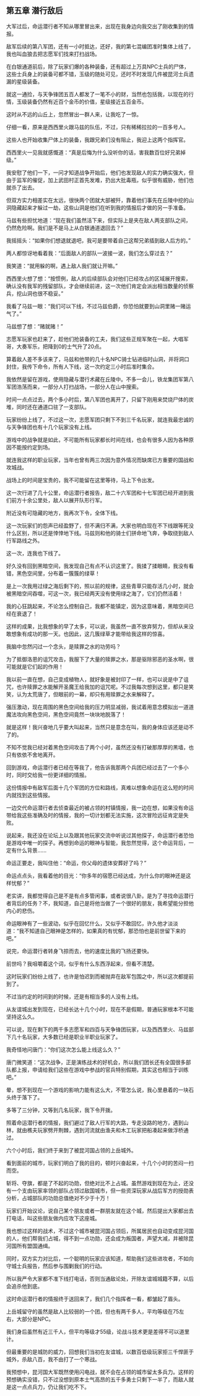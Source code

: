 ## 第五章 潜行敌后

大军过后，命运潜行者不知从哪里冒出来，出现在我身边向我交出了刚收集到的情报。

敌军后续的第八军团，还有一小时抵达，还好，我的第七混编团准时集体上线了，我也叫血狼去把志愿军们找来打扫战场。

在白银通道前后，除了玩家们爆的各种装备，还有超过上万具NPC士兵的尸体，这些士兵身上的装备可都不错，玉级的随处可见，还时不时发现几件被昆河士兵遗漏的星级装备。

就这一通捡，与天争锋团五百人都发了一笔不小的财，当然也包括我，以现在的行情，玉级装备仍然有近百个金币的价值，星级接近五百金币。

这时从不远的山丘上，忽然冒出一群人来，让我吃了一惊。

仔细一看，原来是西西里火跟马兹的队伍，不过，只有稀稀拉拉的一百多号人。

这些人也开始收集尸体上的装备，我跟兄弟们没有阻止，我迎上这两个指挥官。

西西里火一见我就感慨道：“真是后悔为什么没听你的话，害我数百位好兄弟掉级。”

我安慰了他们一下，一问才知道战争开始后，他们也发现敌人的实力确实强大，但由于监军的催促，加上武田村正首先发难，扔出大批毒瓶，似乎很有威胁，他们也就杀了出去。

但双方实力相差实在太远，很快两个团就大部被歼，靠着他们事先在丘陵中挖的山洞隐藏起来才躲过一劫，这些山洞是他们在听到我的情报后才做的另一手准备。

马兹有些担忧地道：“现在我们虽然活下来，但实际上是夹在敌人两支部队之间，仍然危险啊。我们是不是马上从白银通道退回去？”

我摇摇头：“如果你们想退就退吧，我可是要带着自己这帮兄弟插到敌人后方的。”

两人都惊讶地看着我：“后面敌人的部队一波接一波，我们怎么穿过去？”

我笑道：“就用躲的啊，遇上敌人我们就让开嘛。”

西西里火想了想：“按惯例，敌人的后续部队会对他们已经攻占的区域展开搜索，确认没有我军的残留部队，才会继续前进，这一次他们肯定会派出相当数量的侦察兵，挖山洞也很不稳妥。”

我看了马兹一眼：“我们可以下线，不过马兹伯爵，你恐怕就要到山洞里赌一赌运气了。”

马兹想了想：“赌就赌！”

志愿军玩家也赶来了，趁他们抢装备的工夫，我们这些正规军聚在一起，大唱军哥，大奏军乐，把降到0的士气升了20点。

算着敌人差不多该来了，马兹和他带的几十名NPC骑士钻进临时山洞，并将洞口封住，我传下命令，所有人下线，这一次约定三小时后准时集合。

我依然是留在游戏，使用隐藏与潜行术藏在丘陵中。不多一会儿，铁龙集团军第八军团浩荡而来，一部分人打扫战场，一部分人在山中搜索。

时间一点点过去，两个多小时后，第八军团也离开了，只留下刚用来焚烧尸体的炭堆，同时还在通道口驻了一支部队。

玩家纷纷上线了，不过这一次，志愿军团只剩下不到三千名玩家，就连我最忠诚的与天争锋团也有十几个玩家没有上线。

游戏中的战争就是如此，不可能所有玩家都长时间在线，也会有很多人因为各种原因不能按约定到场。

就连我这样的职业玩家，当年也曾有两三次因为意外情况而缺席已方重要的国战和攻城战。

战场上的时间是宝贵的，我不可能留在这里等待，马上下令出发。

这一次行进了几十公里，命运潜行者报告，敌二十六军团和十七军团已经开进到我们前方十余公里处，敌人以展开队形行军。

附近没有可隐藏的地方，我再次下令，全体下线。

这一次玩家们的怨声已经盈野了，但不满归不满，大家也明白现在不下线跟等死没什么区别，所以还是悻悻地下线。马兹则和他的骑士们拼命地飞奔，争取绕到敌人行军路线之外。

这一次，连我也下线了。

好久没有回到黑暗空间，我发现自己有点不认识这里了。我揉了揉眼睛，我没有看错，黑色空间里，分布着一簇簇的绿草！

是上一次我用过绿之海后剩下的，照以前的规律，这些青草只能存活几小时，就会被黑暗空间吞噬，可这一次，我已经两天没有使用绿之海了，它们仍然活着！

我的心狂跳起来，不论怎么控制自己，我都不能镇定，因为这意味着，黑暗空间已经在衰退了！

这样的成果，比我想象的早了太多，可以说，我虽然一直不放弃努力，但却从来没敢想象有成功的那一天。也因此，这几簇绿草才能带给我这样的惊喜。

我脑中忽然闪过一个念头，是赎罪之水的功劳吗？

为了抵御洛恩的诅咒攻击，我服下了大量的赎罪之水，那是驱除邪恶的圣水啊，很可能就是它们起的作用！

我以前一直在想，自己变成植物人，就好象是被封印了一样，也可以说是中了诅咒，也许赎罪之水能解开圣魔王给我加的诅咒呢。不过我每次想到这里，都只是笑笑，认为太荒唐了，但眼前的一幕，却只有用赎罪之水来解释了。

强压激动，现在周围的黑色空间给我的压力明显减弱，我试着用意念模拟出一道道魔法攻向黑色空间，黑色空间竟然一块块地脱落了！

就是这样！我兴奋地几乎要大叫起来，当然只是意念在叫，我的身体应该还是动不了的。

不知不觉我已经对着黑色空间攻击了两个小时，虽然还没有打破那厚厚的黑墙，也只有依依不舍地离开。

回到游戏，命运潜行者已经在等我了，他告诉我那两个兵团已经过去了一个多小时，同时交给我一份更详细的情报。

这份情报中有敌军后面十几个军团的方位和路线，真难以想象命运在这么短的时间内就找到这些情报。

一边交代命运潜行者去侦查最近的被占领的村镇情报，我一边在想，如果没有命运带给我这些准确及时的情报，我的一切计划都无法实施，这次冒险远征肯定是失败。

说起来，我还没在论坛上以及跟其他玩家交流中听说过其他探子，命运潜行者恐怕是游戏中唯一的探子。再想到命运的眼神与智能，我忽然觉得，这个命运背后，一定有什么背景……

命运正要走，我叫住他：“命运，你父母的遗体安葬好了吗？”

命运点点头，我看着他的目光：“你多年的宿愿已经达成，为什么你的眼神还是这样忧郁？”

老实讲，我都觉得自己是不是有点多管闲事，或者说很八卦。是为了寻找命运潜行者背后的任务？不，我知道，自己是将他当做了一个很好的朋友，我希望能分担他内心的悲伤。

命运眼神有了一些波动，似乎在回忆什么，又似乎不敢回忆，许久他才淡淡道：“我不知道自己眼神是怎样的，如果真的有忧郁，那恐怕也是前世留下来的吧。”

说完，命运潜行者转身飞掠而去，他的速度比我的飞扬还要快。

前世吗？我咀嚼着这个词，似乎有什么东西浮起来，但看不清楚。

这时玩家们纷纷上线了，也许是怕迟到而被抛弃在敌军包围之中，所以这次都提前到了。

不过当约定的时间到的时候，还是有相当多的人没有上线。

从友谊城出发到现在，已经长达十几个小时，现在不是假期，普通玩家根本不可能坚持这么久。

可以说，现在剩下的两千多志愿军和四百与天争锋团玩家，以及西西里火、马兹部下几十名玩家，大多数已经是职业半职业玩家了。

我奇怪地问唐门：“你们这次怎么能上线这么久？”

唐门微笑道：“这次战争，正是演练战术的好机会，所以我们团长还有全国很多部队都上报，申请给我们这些在游戏中参战的官兵特别假期，其实这也相当于训练吧。”

晕，想不到现在一个游戏的影响力能有这么大，不管怎么说，我心里悬着的一块石头终于落下了。

多等了三分钟，又等到几名玩家，我下令开拨。

照着命运潜行者的情报，我们避过了敌人行军的大路，专走没路的地方，遇到山林，就由樵夫玩家劈开荆棘，遇到河流就由渔夫和木工玩家把船凑起来做浮桥通过。

六个小时后，我们终于来到了被昆河国占领的上岳城外。

看到面前的城市，玩家们明白了我的目的，顿时兴奋起来，十几个小时的苦闷一扫而空。

斩将、夺旗，都是了不起的功勋，但绝对比不上占城。虽然游戏到现在为止，还没有一个支由玩家率领的部队占领过敌国城市，但一些资深玩家从战后军方的授勋表分析，占城部队的功勋总值绝对不少于十万！

玩家们开始议论，说自己某个朋友或者一群朋友就在这个城，然后提出大家都出去打电话，叫这些朋友做内应攻下这座城。

我也想过这样的战术，不过这个城市被昆河国占领后，所属居民也自动变成昆河国的人，他们帮我们占城，得不到一点功勋，还会成为叛国者，声望大减，并被除昆河国所有盟国通缉。

同时，双方实力对比后，一个聪明的玩家应该知道，帮助我们这些进攻者，不如向守城士兵报告，然后参与围剿我们的行动。

所以我严令大家都不准下线打电话，否则当通敌论处，开除友谊城城籍不算，以后会追杀他到底。

这时命运潜行者的情报终于送回来了，我们几个指挥者一看，都皱起了眉头。

上岳城留守的虽然是敌人比较弱的一个团，但也有两千多人，平均等级在75左右，大部分是NPC。

我们身后虽然有近三千人，但平均等级才55级，论战斗技术更是差得不可以道里计。

但最重要的是城防的威力，回想我们当初在友谊城，以数百低级玩家拒三千悍匪于城外，杀敌八百，我不由打了一个寒战。

我预想中，昆河国大军既然使用闪电战，就不会在占领的城市留太多兵力。这样的预想确实没错，只不过没想到原本士气高昂的五千多勇士只剩下一半了，而敌人就是这一点点兵力，仍让我们吃不下。

